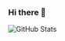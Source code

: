 ### Hi there 👋

![GitHub Stats](https://github-readme-stats.vercel.app/api?username=kushagra765&show_icons=true)
